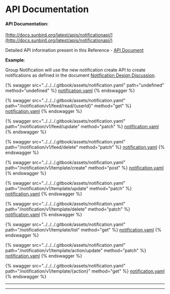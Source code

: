 # API Documentation

#### API Documentation:

[http://docs.sunbird.org/latest/apis/notificationapi/](http://docs.sunbird.org/latest/apis/notificationapi/)

Detailed API information present in this Reference - [API Document](https://project-sunbird.atlassian.net/wiki/spaces/UM/pages/2847178765/SB-24361+Group+Notification+Design)

**Example**:

Group Notification will use the new notification create API to create notifications as defined in the document [Notification Design Discussion](https://project-sunbird.atlassian.net/wiki/spaces/UM/pages/2632613972/SB-24321+Group+Notification+Design+Discussion).

{% swagger src="../../../.gitbook/assets/notification.yaml" path="undefined" method="undefined" %}
[notification.yaml](../../../.gitbook/assets/notification.yaml)
{% endswagger %}

{% swagger src="../../../.gitbook/assets/notification.yaml" path="/notification/v1/feed/read/{userId}" method="get" %}
[notification.yaml](../../../.gitbook/assets/notification.yaml)
{% endswagger %}

{% swagger src="../../../.gitbook/assets/notification.yaml" path="/notification/v1/feed/update" method="patch" %}
[notification.yaml](../../../.gitbook/assets/notification.yaml)
{% endswagger %}

{% swagger src="../../../.gitbook/assets/notification.yaml" path="/notification/v1/feed/delete" method="patch" %}
[notification.yaml](../../../.gitbook/assets/notification.yaml)
{% endswagger %}

{% swagger src="../../../.gitbook/assets/notification.yaml" path="/notification/v1/template/create" method="post" %}
[notification.yaml](../../../.gitbook/assets/notification.yaml)
{% endswagger %}

{% swagger src="../../../.gitbook/assets/notification.yaml" path="/notification/v1/template/update" method="patch" %}
[notification.yaml](../../../.gitbook/assets/notification.yaml)
{% endswagger %}

{% swagger src="../../../.gitbook/assets/notification.yaml" path="/notification/v1/template/delete" method="patch" %}
[notification.yaml](../../../.gitbook/assets/notification.yaml)
{% endswagger %}

{% swagger src="../../../.gitbook/assets/notification.yaml" path="/notification/v1/template/list" method="get" %}
[notification.yaml](../../../.gitbook/assets/notification.yaml)
{% endswagger %}

{% swagger src="../../../.gitbook/assets/notification.yaml" path="/notification/v1/template/action/update" method="patch" %}
[notification.yaml](../../../.gitbook/assets/notification.yaml)
{% endswagger %}

{% swagger src="../../../.gitbook/assets/notification.yaml" path="/notification/v1/template/{action}" method="get" %}
[notification.yaml](../../../.gitbook/assets/notification.yaml)
{% endswagger %}

***

***
